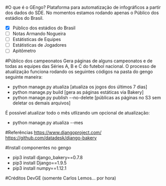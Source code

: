 #O que é o GEngo?
Plataforma para automatização de infográficos a partir dos dados do SDE. No momentos estamos rodando apenas o Público dos estádios do Brasil.

- [x] Público dos estádios do Brasil
- [ ] Notas Armando Nogueira
- [ ] Estátisticas de Equipes
- [ ] Estátisticas de Jogadores
- [ ] Apitômetro

#Público dos campeonatos
Gera páginas de alguns campeonatos e de todas as equipes das Séries A, B e C do futebol nacional. O processo de atualização funciona rodando os seguintes códigos na pasta do gengo seguinte maneira:

- python manage.py atualiza [atualiza os jogos dos últimos 7 dias]
- python manage.py build [gera as páginas estáticas via Bakery]
- python manage.py publish --no-delete [públicas as páginas no S3 sem deletar os demais arquivos]

É possível atualizar todo o mês utlizando um opcional de atualização:

- python manage.py atualiza --mes


#Referências
https://www.djangoproject.com/
https://github.com/datadesk/django-bakery

#Install componentes no gengo
- pip3 install django_bakery==0.7.8
- pip3 install Django==1.9.5
- pip3 install numpy==1.12.1

#Créditos
DevGE (somente Carlos Lemos... por hora)